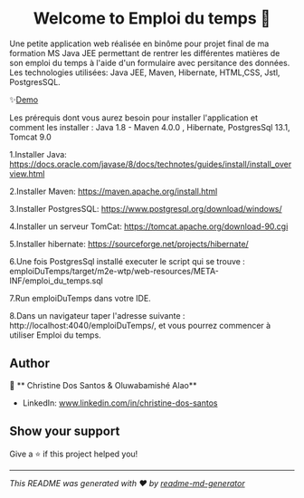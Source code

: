<h1 align="center">Welcome to Emploi du temps 👋</h1>
<p> Une petite application web réalisée en binôme pour projet final de ma formation MS Java JEE permettant de rentrer les différentes matières de son emploi du temps à l'aide d'un formulaire avec persitance des données. 
Les technologies utilisées: Java JEE, Maven, Hibernate, HTML,CSS, Jstl, PostgresSQL.
</p>
✨<a href="https://drive.google.com/file/d/1NuaLZxGoK9I_ZxtafEgMavDMZj7P6pL3/view?usp=share_link">Demo</a>

>

Les prérequis dont vous aurez besoin pour installer l'application et comment les installer :
Java 1.8 - Maven 4.0.0 , Hibernate, PostgresSql 13.1, Tomcat 9.0

  1.Installer Java:
  https://docs.oracle.com/javase/8/docs/technotes/guides/install/install_overview.html

  2.Installer Maven:
  https://maven.apache.org/install.html

  3.Installer PostgresSQL:
  https://www.postgresql.org/download/windows/

  4.Installer un serveur TomCat:
  https://tomcat.apache.org/download-90.cgi

  5.Installer hibernate:
  https://sourceforge.net/projects/hibernate/

  6.Une fois PostgresSql installé executer le script qui se trouve : emploiDuTemps/target/m2e-wtp/web-resources/META-INF/emploi_du_temps.sql

  7.Run emploiDuTemps dans votre IDE.

  8.Dans un navigateur taper l'adresse suivante : http://localhost:4040/emploiDuTemps/, et vous pourrez commencer à utiliser Emploi du temps.

## Author

👤 ** Christine Dos Santos & Oluwabamishé Alao**

* LinkedIn: www.linkedin.com/in/christine-dos-santos

## Show your support

Give a ⭐️ if this project helped you!

***
_This README was generated with ❤️ by [readme-md-generator](https://github.com/kefranabg/readme-md-generator)_
